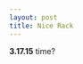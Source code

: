 ```yaml
---
layout: post
title: Nice Rack
---
```


**3.17.15** time?

<!-- middleware -->


<!-- # Let's get some superweb powers.

# Make sure to gem install rack first.
require 'rack'

# Okay, we're going to build a quick really simple
# web application.

# Rack is a ruby library for building web applications. Its a lot
# like our CLI class in that it provides an interface. The CLI interface
# is the Command Line, Rack's interface is the browser.

# First we have to do something weird to prevent some bugs for some
# of you. Really ignore this, it isn't a thing.
Signal.trap('INT') {Rack::Handler::WEBrick.shutdown}

# TODO that we're going to make a class called App.
# It basically represents our web application, as if
# it was as real a thing as the Dogs we've been creating.
class App
end

# Like lots of the things we've built so far, that class
# App, it isn't 'a' particular web app, but rather,
# applications in general. If we want to have a web app,
# we need to make a web app.

our_very_first_web_app = App.new

# But our very first web app, well, it doesn't know
# how to do anything. We need to make it useful.
# It needs a call of action.

# A Rack convention is to invoke the `call` method
# of an instance every time a new request from a browser
# comes in.

# If we define a `call` instance method on our App class
# it will instantly become a rack application.

class App
  def call
  end
end

# However, this call method has two issues, one reasonable one,
# and one incidentally complex one.

# The reasonable thing is that our call method does nothing.
# It needs to return a well-formed HTTP response to be 
# compatible with the internets.

# A HTTP Response is defined as three components.

  # A Status Code - A number representing the state of the response.
  # When a web server responds to your browser, the first thing
  # it tells you is how everything went. a 200 response means everything
  # is good. A 500 response means the web server broke, sorry. A 400 response
  # means that you made a mistake. A 300 response means we're confused.

  # It's funny that the web is built on machines communicating their
  # status to each other?

  # Response Headers - Some metadata that describes the response.
  # The web is multimedia. We deliver text, and hypertext, and 
  # images, and sound, and video, and binary and lolcatz. Data comes 
  # in many forms and we handle it all. To make things easy, we 
  # describe the data we deliver. Generally, you have to at least
  # specify the type of content your sending back. Sometimes, you have
  # to say more.

  # Response Body - The actual data we want to send.
  # Content is king and it lives in the body of the response. For a web page
  # it's a bunch of HTML. For lots of other stuff, it's a bunch of binary data.
  # But you already know that all data is just bits and characters, so binary,
  # text, images, it's really all the same.

  # The call method expects this response delivered as a 3 part array.
  # [the_code, the_metadata_hash, the_body_array]
  # [200, {'Content-Type' => 'text/html'}, ["Hello World"]]

  # the_body_array is weird. Basically, HTTP supports multi-part
  # responses and thus a Rack response is sent as an array. The 
  # first part is consider the main body of the response, it's 
  # what we care about.

# Let's add this as the return value for our call method real quick.

class App
  def call
    [200, {'Content-Type' => 'text/html'}, ["Hi from Ruby 006, we &:heart you!"]]
  end
end

# So now every time a browser makes a request to our Rack Ruby Web
# Server Application, the Rack gem will create a new instance of our application
# and automatically trigger the call method to send back our HTTP 3 Part Response.

# But one more totally unreasonable thing. Web Applications are complex.
# There's a good chance we're not the first application to deal with this
# request. So each Rack Application passes the `call` method an argument,
# the environment of the request thus far. It's complicated and I'll explain it
# but for now, just know that the `call` method must accept an argument
# and we call it env. We don't even need to do anything with it, we just
# must accept it.

class App
  def call(env)
    [200, {'Content-Type' => 'text/html'}, ["Hi from Ruby 006, we &#9829; you!"]]
  end
end

# And finally, we must instruct our Rack on which web server to use,
# which port to run on, and what object to use as our application.

# Here is our application instance for Rack to use.
our_very_first_web_app = App.new

# Below is the weird Rack::Handler syntax to connect to a Ruby Webserver
# called Webrick (we could use thin or unicorn or mongrel or whatever).

# We call a run method on that handler, pass it our application
# instance, give it a port, and we've built a ruby web application.

Rack::Handler::WEBrick.run(our_very_first_web_app, {:Port => 3000})

# Try this from your terminal (from the root of this project).
# ruby 001.a.basic.rack.app/app.rb

# You should see some output that indicates that you've launched your
# first Ruby web server. Here's what I see.

# $ ruby 001.a.basic.rack.app/app.rb 
# [2013-10-18 06:34:13] INFO  WEBrick 1.3.1
# [2013-10-18 06:34:13] INFO  ruby 1.9.3 (2013-06-27) [x86_64-darwin12.3.0]
# [2013-10-18 06:34:13] INFO  WEBrick::HTTPServer#start: pid=18621 port=3000

# So right now, on your computer, using ruby, you just built a web application.
# It's a living thing, waiting on port 3000 of your computer, to respond to
# anything requesting an HTTP response (like your browser). It's running and
# waiting. Let's give it a request to respond to.

# Go get your moment of zen and open the following URL in your browser.

# http://localhost:3000

# localhost is just an easy way to refer to your own computer from your 
# own computer. the :3000 part is basically saying which port to use on your
# computer. We'll cover more about this.

# You could also open a new terminal (because you have a running process, 
# the web server, in your current one) and type:

# open http://localhost:3000

# That'll trigger your browser. Check your terminal, you should see a log
# response that your application handled the request from the browser.

# localhost - - [19/Oct/2013:06:41:47 EDT] "GET / HTTP/1.1" 200 33 - -> /

# That's a web application. Cool, right?

# But obviously there's more. See the thing is, in our application, that
# string "Hi from Ruby 004, we &#9829; you!", we're sending, well, it's
# totally arbitrary. We can build that string whenever we want, injecting
# any content we want, at any time, and people will see it, changing, coming to life.

# Let's go to 002, but first, exit your first web application by pressing
# Control+C in the terminal window that has your application running.

# You should see.
# ^C[2013-10-19 06:41:53] INFO  going to shutdown ...
# [2013-10-19 06:41:53] INFO  WEBrick::HTTPServer#start done.
 -->